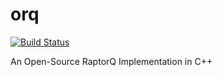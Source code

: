 orq
===

[![Build Status](https://drone.io/github.com/olanmatt/orq/status.png)](https://drone.io/github.com/olanmatt/orq/latest)

An Open-Source RaptorQ Implementation in C++
